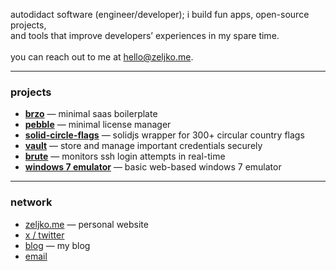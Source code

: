 autodidact software (engineer/developer); i build fun apps, open-source projects, <br>and tools that improve developers’ experiences in my spare time.
<br>
<br>
you can reach out to me at <a href="mailto:hello@zeljko.me">hello@zeljko.me</a>.
***
### projects
- **[brzo](https://github.com/zeljkovranjes/brzo)** — minimal saas boilerplate
- **[pebble](https://github.com/zeljkovranjes/pebble)** — minimal license manager
- **[solid-circle-flags](https://github.com/zeljkovranjes/solid-circle-flags)** — solidjs wrapper for 300+ circular country flags
- **[vault](https://github.com/zeljkovranjes/vault)** — store and manage important credentials securely
- **[brute](https://github.com/zeljkovranjes/brute)** — monitors ssh login attempts in real-time
- **[windows 7 emulator](https://github.com/zeljkovranjes/win7-emulator)** — basic web-based windows 7 emulator
***
### network
- [zeljko.me](https://zeljko.me) — personal website
- [x / twitter](https://x.com/zeljko404)
- [blog](https://blog.zeljko.me) — my blog
- [email](mailto:hello@zeljko.me)
